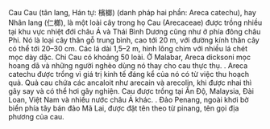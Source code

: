 Cau
Cau (tân lang, Hán tự: 檳榔) (danh pháp hai phần: Areca catechu), hay Nhân lang (仁榔), là một loài cây trong họ Cau (Arecaceae) được trồng nhiều tại khu vực nhiệt đới châu Á và Thái Bình Dương cũng như ở phía đông châu Phi. Nó là loại cây thân gỗ trung bình, cao tới 20 m, với đường kính thân cây có thể tới 20–30 cm. Các lá dài 1,5–2 m, hình lông chim với nhiều lá chét mọc dày dặc. Chi Cau có khoảng 50 loài. Ở Malabar, Areca dicksoni mọc hoang dã và những người nghèo dùng nó thay cho cau thực thụ. . Areca catechu được trồng vì giá trị kinh tế đáng kể của nó có từ việc thu hoạch quả. Quả cau chứa các ancaloit như arecain và arecolin, khi được nhai thì gây say và có thể hơi gây nghiện. Cau được trồng tại Ấn Độ, Malaysia, Đài Loan, Việt Nam và nhiều nước châu Á khác. . Đảo Penang, ngoài khơi bờ biển phía tây bán đảo Mã Lai, được đặt tên theo từ pinang, tên gọi địa phương của cau.